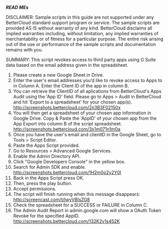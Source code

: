 ***READ MEs***

DISCLAIMER: Sample scripts in this guide are not supported under any BetterCloud standard support program or service. The sample scripts are provided AS IS without warranty of any kind. BetterCloud disclaims all implied warranties including, without limitation, any implied warranties of merchantability or of fitness for a particular purpose. The entire risk arising out of the use or performance of the sample scripts and documentation remains with you.

SUMMARY: This script revokes access to third party apps using G Suite data based on the email address given in the spreadsheet.

1) Please create a new Google Sheet in Drive.
2) Enter the user's email addresses you’d like to revoke access to Apps to in Column A. Enter the Client ID of the app in column B.
3) You can retrieve the ClientID of all aplications from BetterCloud's Apps Audit using the 'App ID' field. Please go to Apps > Audit in BetterCloud and hit 'Export to a spreadsheet' for your chosen app(s). http://screenshots.bettercloud.com/2n3B3F02150x
4) You will then get a spreadsheet of your chosen app information in Google Drive. Copy & Paste the 'AppID' of your chosen app from the App Export into column B of the script spreadsheet. http://screenshots.bettercloud.com/3s1m071n1m0a
3) Once you have the user's email and clientID in the Google Sheet, go to Tools > Script Editor.
4) Paste the Apps Script provided.
5) Go to Resources > Advanced Google Services.
6) Enable the Admin Directory API.
7) Click "Google Developers Console" in the yellow box.
8) Search for Admin SDK and enable. http://screenshots.bettercloud.com/1H2m0o2y2Y0I
9) Back in the Apps Script press OK.
10) Then, press the play button.
11) Accept permissions.
12) The script will finish running when this message disappears: http://screencast.com/t/IwyVBIsZG8
13) Check the spreadsheet for a SUCCESS or FAILURE in Column C.
14) The Admin Audit Report in admin.google.com will show a OAuth Token Revoke for the specified AppID. http://screenshots.bettercloud.com/132K2v1s452K
